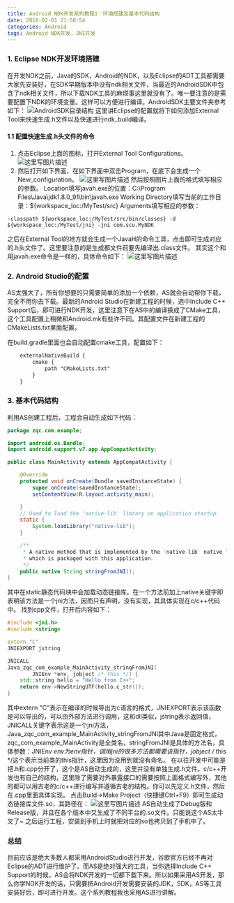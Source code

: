 ```yaml
---
title: Android NDK开发系列教程1：环境搭建及基本代码结构
date: 2018-02-01 21:50:54
categories: Android
tags: Android NDK开发，JNI开发
---
```

### 1. Eclipse NDK开发环境搭建
在开发NDK之前，Java的SDK，Android的NDK，以及Eclipse的ADT工具都需要大家先安装好，在SDK早期版本中没有ndk相关文件，当最近的AndroidSDK中包含了ndk相关文件，所以下载NDK工具的麻烦事这里就没有了。唯一要注意的是需要配置下NDK的环境变量。这样可以方便进行编译。AndroidSDK主要文件夹参考如下：
![AndroidSDK目录结构](http://img.blog.csdn.net/20180201161034954?watermark/2/text/aHR0cDovL2Jsb2cuY3Nkbi5uZXQvaHR5MTA1MzI0MDEyMw==/font/5a6L5L2T/fontsize/400/fill/I0JBQkFCMA==/dissolve/70/gravity/SouthEast)
这里讲Eclipse的配置就将下如何添加External Tool来快速生成.h文件以及快速进行ndk_build编译。
#### 1.1 配置快速生成.h头文件的命令
1. 点击Eclipse上面的图标，打开External Tool Configurations。
![这里写图片描述](http://img.blog.csdn.net/20180201162000196?watermark/2/text/aHR0cDovL2Jsb2cuY3Nkbi5uZXQvaHR5MTA1MzI0MDEyMw==/font/5a6L5L2T/fontsize/400/fill/I0JBQkFCMA==/dissolve/70/gravity/SouthEast)
2. 然后打开如下界面，在如下界面中双击Program，在底下会生成一个New_configuration。
![这里写图片描述](http://img.blog.csdn.net/20180201162930719?watermark/2/text/aHR0cDovL2Jsb2cuY3Nkbi5uZXQvaHR5MTA1MzI0MDEyMw==/font/5a6L5L2T/fontsize/400/fill/I0JBQkFCMA==/dissolve/70/gravity/SouthEast)
然后按照图片上面的格式填写相应的参数。
Location填写javah.exe的位置：C:\Program Files\Java\jdk1.8.0_91\bin\javah.exe
Working Directory填写当前的工作目录：${workspace_loc:/MyTest/src}
Arguments填写相应的参数：
```
-classpath ${workspace_loc:/MyTest/src/bin/classes} -d ${workspace_loc:/MyTest/jni} -jni com.scu.MyNDK
```
之后在External Tool的地方就会生成一个JavaH的命令工具，点击即可生成对应的.h头文件了。这里要注意的是生成都文件前要先编译出.class文件。
其实这个和用javah.exe命令是一样的，具体命令如下：
![这里写图片描述](http://img.blog.csdn.net/20180201163500478?watermark/2/text/aHR0cDovL2Jsb2cuY3Nkbi5uZXQvaHR5MTA1MzI0MDEyMw==/font/5a6L5L2T/fontsize/400/fill/I0JBQkFCMA==/dissolve/70/gravity/SouthEast)
### 2. Android Studio的配置
AS太强大了，所有你想要的只需要简单的添加一个依赖，AS就会自动帮你下载，完全不用你去下载。最新的Android Studio在新建工程的时候，选中Include C++ Support后，即可进行NDK开发，这里注意下在AS中的编译换成了CMake工具，这个工具配置上稍微和Android.mk有些许不同。其配置文件在新建工程的CMakeLists.txt里面配置。

在build.gradle里面也会自动配置cmake工具，配置如下：
``` xml
    externalNativeBuild {
        cmake {
            path "CMakeLists.txt"
        }
    }
```
### 3. 基本代码结构
利用AS创建工程后，工程会自动生成如下代码：
``` java
package zqc.com.example;

import android.os.Bundle;
import android.support.v7.app.AppCompatActivity;

public class MainActivity extends AppCompatActivity {

    @Override
    protected void onCreate(Bundle savedInstanceState) {
        super.onCreate(savedInstanceState);
        setContentView(R.layout.activity_main);

    }
    // Used to load the 'native-lib' library on application startup.
    static {
        System.loadLibrary("native-lib");
    }

    /**
     * A native method that is implemented by the 'native-lib' native library,
     * which is packaged with this application.
     */
    public native String stringFromJNI();
}
```
其中在static静态代码块中会加载动态链接库。在一个方法前加上native关键字即表明该方法是一个jni方法，因而只有声明，没有实现，其具体实现在c/c++代码中。
找到cpp文件，打开后内容如下：
``` cpp
#include <jni.h>
#include <string>

extern "C"
JNIEXPORT jstring

JNICALL
Java_zqc_com_example_MainActivity_stringFromJNI(
        JNIEnv *env, jobject /* this */) {
    std::string hello = "Hello from C++";
    return env->NewStringUTF(hello.c_str());
}
```
其中extern "C"表示在编译的时候导出为c语言的格式，JNIEXPORT表示该函数是可以导出的，可以由外部方法进行调用，这和dll类似，jstring表示返回值，JNICALL关键字表示这是一个jni方法，Java_zqc_com_example_MainActivity_stringFromJNI其中Java是固定格式，zqc_com_example_MainActivity是全类名，stringFromJNI是具体的方法名，具体参数：JNIEnv *env为env指针，调用jni的很多方法都需要该指针，jobject /* this */这个表示当前类的this指针，这里因为没用到就没有命名。
在以往开发中可能是把.h和.cpp分开了，这个是AS自动生成的，这里并没有单独生成.h文件。c/c++开发也有自己的结构，这里除了需要对外暴露接口的需要按照上面格式编写外，其他的都可以用古老的c/c++进行编写并遵循古老的结构。你可以先定义.h文件，然后在.cpp里面具体实现。
点击Build->Make Project（快捷键Ctrl+F9）即可生成动态链接库文件.so，其路径在：
![这里写图片描述](http://img.blog.csdn.net/20180201172808764?watermark/2/text/aHR0cDovL2Jsb2cuY3Nkbi5uZXQvaHR5MTA1MzI0MDEyMw==/font/5a6L5L2T/fontsize/400/fill/I0JBQkFCMA==/dissolve/70/gravity/SouthEast)
AS自动生成了Debug版和Release版，并且在各个版本中又生成了不同平台的.so文件。只能说这个AS太牛叉了~
之后运行工程，安装到手机上时就把对应的so也拷贝到了手机中了。

### 总结
目前应该是绝大多数人都采用AndroidStudio进行开发，谷歌官方已经不再对Eclipse的ADT进行维护了。而AS是绝对强大的工具，当你选择Include C++ Support的时候，AS会将NDK开发的一切都下载下来。所以如果采用AS开发，那么你学NDK开发的话，只需要把Android开发需要安装的JDK，SDK，AS等工具安装好后，即可进行开发。这个系列教程我也采用AS进行讲解。